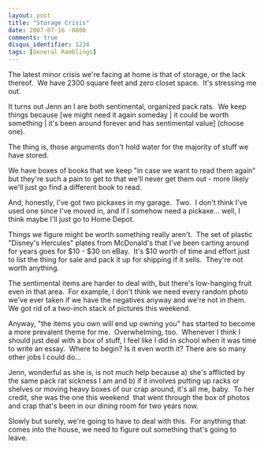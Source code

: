 ```yaml
---
layout: post
title: "Storage Crisis"
date: 2007-07-16 -0800
comments: true
disqus_identifier: 1234
tags: [General Ramblings]
---
```

The latest minor crisis we're facing at home is that of storage, or the
lack thereof.  We have 2300 square feet and zero closet space.  It's
stressing me out.

It turns out Jenn an I are both sentimental, organized pack rats.  We
keep things because [we might need it again someday | it could be worth
something | it's been around forever and has sentimental value] (choose
one).

The thing is, those arguments don't hold water for the majority of stuff
we have stored.

We have boxes of books that we keep "in case we want to read them again"
but they're such a pain to get to that we'll never get them out - more
likely we'll just go find a different book to read.

And, honestly, I've got two pickaxes in my garage.  Two.  I don't think
I've used one since I've moved in, and if I somehow need a pickaxe...
well, I think maybe I'll just go to Home Depot.

Things we figure might be worth something really aren't.  The set of
plastic "Disney's Hercules" plates from McDonald's that I've been
carting around for years goes for $10 - $30 on eBay.  It's $10 worth
of time and effort just to list the thing for sale and pack it up for
shipping if it sells.  They're not worth anything.

The sentimental items are harder to deal with, but there's low-hanging
fruit even in that area.  For example, I don't think we need every
random photo we've ever taken if we have the negatives anyway and we're
not in them.  We got rid of a two-inch stack of pictures this weekend.

Anyway, "the items you own will end up owning you" has started to become
a more prevalent theme for me.  Overwhelming, too.  Whenever I think I
should just deal with a box of stuff, I feel like I did in school when
it was time to write an essay.  Where to begin? Is it even worth it?
There are so many other jobs I could do...

Jenn, wonderful as she is, is not much help because a) she's afflicted
by the same pack rat sickness I am and b) if it involves putting up
racks or shelves or moving heavy boxes of our crap around, it's all me,
baby.  To her credit, she was the one this weekend  that went through
the box of photos and crap that's been in our dining room for two years
now.

Slowly but surely, we're going to have to deal with this.  For anything
that comes into the house, we need to figure out something that's going
to leave.

